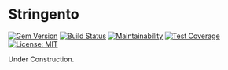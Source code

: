 # Stringento

[![Gem Version](https://badge.fury.io/rb/stringento.svg)](https://badge.fury.io/rb/stringento) [![Build Status](https://travis-ci.org/bluemarblepayroll/stringento.svg?branch=master)](https://travis-ci.org/bluemarblepayroll/stringento) [![Maintainability](https://api.codeclimate.com/v1/badges/22aabc80514fe3db20da/maintainability)](https://codeclimate.com/github/bluemarblepayroll/stringento/maintainability) [![Test Coverage](https://api.codeclimate.com/v1/badges/22aabc80514fe3db20da/test_coverage)](https://codeclimate.com/github/bluemarblepayroll/stringento/test_coverage) [![License: MIT](https://img.shields.io/badge/License-MIT-yellow.svg)](https://opensource.org/licenses/MIT)

Under Construction.

